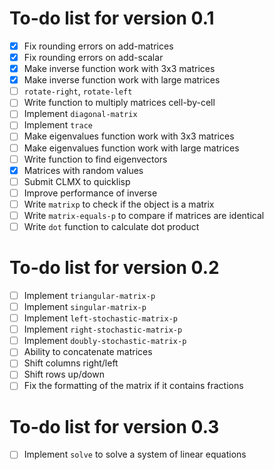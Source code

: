 # To-do list for version 0.1

- [x] Fix rounding errors on add-matrices
- [x] Fix rounding errors on add-scalar
- [x] Make inverse function work with 3x3 matrices
- [x] Make inverse function work with large matrices
- [ ] `rotate-right`, `rotate-left`
- [ ] Write function to multiply matrices cell-by-cell
- [ ] Implement `diagonal-matrix`
- [ ] Implement `trace`
- [ ] Make eigenvalues function work with 3x3 matrices
- [ ] Make eigenvalues function work with large matrices
- [ ] Write function to find eigenvectors
- [x] Matrices with random values
- [ ] Submit CLMX to quicklisp
- [ ] Improve performance of inverse
- [ ] Write `matrixp` to check if the object is a matrix
- [ ] Write `matrix-equals-p` to compare if matrices are identical
- [ ] Write `dot` function to calculate dot product

# To-do list for version 0.2

- [ ] Implement `triangular-matrix-p`
- [ ] Implement `singular-matrix-p`
- [ ] Implement `left-stochastic-matrix-p`
- [ ] Implement `right-stochastic-matrix-p`
- [ ] Implement `doubly-stochastic-matrix-p`
- [ ] Ability to concatenate matrices
- [ ] Shift columns right/left 
- [ ] Shift rows up/down
- [ ] Fix the formatting of the matrix if it contains fractions

# To-do list for version 0.3
- [ ] Implement `solve` to solve a system of linear equations